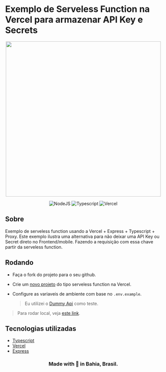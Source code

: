 # Exemplo de Serveless Function na Vercel para armazenar API Key e Secrets

<div align="center">
    <img src="https://og-image.vercel.app/Serverless%20Functions.png?theme=light&md=1&fontSize=75px&images=https%3A%2F%2Fassets.vercel.com%2Fimage%2Fupload%2Ffront%2Fassets%2Fdesign%2Fzeit-black-triangle.svg" width="500">
</div>
<p align="center">
<img alt="NodeJS" src="https://img.shields.io/badge/node.js%20-%2343853D.svg?&style=for-the-badge&logo=node.js&logoColor=white"/>
<img alt="Typescript" src="https://img.shields.io/badge/TypeScript-007ACC?style=for-the-badge&logo=typescript&logoColor=white"/>
<img alt="Vercel" src="https://img.shields.io/badge/vercel%20-%23000000.svg?&style=for-the-badge&logo=vercel&logoColor=white"/>
</p>

## Sobre

Exemplo de serveless function usando a Vercel + Express + Typescript + Proxy.
Este exemplo ilustra uma alternativa para não deixar uma API Key ou Secret direto no Frontend/mobile. Fazendo a requisição com essa chave partir da serveless function.

## Rodando

- Faça o fork do projeto para o seu github.

- Crie um [novo projeto](https://vercel.com/new) do tipo serveless function na Vercel.

- Configure as variaveis de ambiente com base no `.env.example`.
  > Eu utilizei o [Dummy Api](https://dummyapi.io/account) como teste.

> Para rodar local, veja [este link](https://vercel.com/blog/vercel-dev).

## Tecnologias utilizadas

- [Typescript](https://www.typescriptlang.org/)
- [Vercel](https://vercel.com)
- [Express](https://expressjs.com/pt-br/)

<div align="center">

### Made with 💙 in Bahia, Brasil.

</div>
